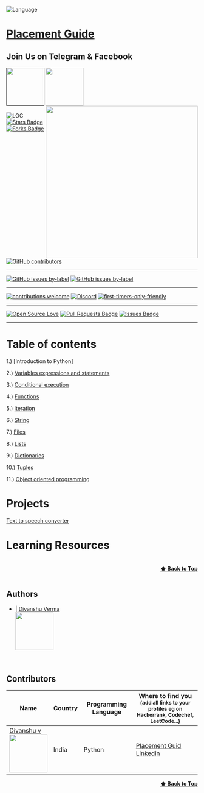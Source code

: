 ![Language](https://www.python.org/static/img/python-logo@2x.png)&nbsp;

# [Placement Guide](https://www.youtube.com/channel/UCVyCaPU0sM9FopyMMLqohWQ)

<p align="center">
 <h2>Join Us on Telegram & Facebook</h2>
 <a href="">
       <img align="left" height=100 src="https://media.giphy.com/media/wlR4kWTnwEyY8RwHKM/giphy.gif">
 </a>
 <a href="https://www.facebook.com/placementguide.in">
       <img align="left" height=100 src="https://static1.squarespace.com/static/5994a0f17131a5643f407c37/t/5bf9070c0ebbe88c3392b17c/1543047009836/facebook_button.png">
   </a>
   <a href="https://www.youtube.com/channel/UCVyCaPU0sM9FopyMMLqohWQ?sub_confirmation=1">
       <img align="right" height=400 src="https://media.giphy.com/media/XeXtOVyYF961jhiPbt/giphy.gif">
   </a>
<br><br/>
<p/>
<br><br/>
<br><br/>
<img src="https://sloc.xyz/github/PlacementGuide1/PlacementGuide1" alt="LOC"/> <a href="https://github.com/PlacementGuide1/PlacementGuide1/stargazers">
<img src="https://img.shields.io/github/stars/PlacementGuide1/PlacementGuide1" alt="Stars Badge"/></a><a href="https://github.com/PlacementGuide1/PlacementGuide1s/network/members">
<img src="https://img.shields.io/github/forks/PlacementGuide1/PlacementGuide1" alt="Forks Badge"/></a>
<a href="https://github.com/PlacementGuide1/PlacementGuide1/graphs/contributors">
<img alt="GitHub contributors" src="https://img.shields.io/github/contributors/PlacementGuide1/PlacementGuide1?color=2b9348"></a>

---

[![GitHub issues by-label](https://img.shields.io/github/issues-pr-closed-raw/PlacementGuide1/PlacementGuide1.svg)](https://github.com/PlacementGuide1/PlacementGuide1/pulls?q=is%3Apr+is%3Aclosed)
[![GitHub issues by-label](https://img.shields.io/github/issues-pr/PlacementGuide1/PlacementGuide1.svg)](https://github.com/PlacementGuide1/PlacementGuide1/pulls?q=is%3Aopen+is%3Apr)
 
---
[![contributions welcome](https://img.shields.io/badge/contributions-welcome-brightgreen.svg?style=flat)](https://github.com/dwyl/esta/issues)
[![Discord](https://img.shields.io/discord/463752820026376202.svg?label=&logo=discord&logoColor=ffffff&color=7389D8&labelColor=6A7EC2)](https://discord.gg/umYVGnvvAg)
[![first-timers-only-friendly](http://img.shields.io/badge/first--timers--only-friendly-blue.svg?style=flat-square)](https://code.publiclab.org#r=all)

---

[![Open Source Love](https://badges.frapsoft.com/os/v1/open-source.svg?v=103)](https://github.com/ellerbrock/open-source-badges/)
<a href="https://github.com/PlacementGuide1/PlacementGuide1/pulls"><img src="https://img.shields.io/github/issues-pr/PlacementGuide1/PlacementGuide1" alt="Pull Requests Badge"/></a>
<a href="https://github.com/PlacementGuide1/PlacementGuide1/issues"><img src="https://img.shields.io/github/issues/PlacementGuide1/PlacementGuide1" alt="Issues Badge"/></a>

---
# Table of contents

1.) [Introduction to Python]

2.) [Variables expressions and statements](https://colab.research.google.com/github/PlacementGuide1/PythonCourse/blob/main/Lecture1_Variables_expressions_and_statements.ipynb)

3.) [Conditional execution](https://colab.research.google.com/github/PlacementGuide1/PythonCourse/blob/main/Lecture_2__Conditional_execution.ipynb)

4.) [Functions](https://colab.research.google.com/github/PlacementGuide1/PythonCourse/blob/main/Lecture3_Functions.ipynb)

5.) [Iteration](https://colab.research.google.com/github/PlacementGuide1/PythonCourse/blob/main/Lecture4_Iteration.ipynb)

6.) [String](https://colab.research.google.com/github/PlacementGuide1/PythonCourse/blob/main/Lecture6_Files.ipynb)

7.) [Files](https://colab.research.google.com/github/PlacementGuide1/PythonCourse/blob/main/Lecture6_Files.ipynb)

8.) [Lists](https://colab.research.google.com/github/PlacementGuide1/PythonCourse/blob/main/Lecture7_Lists.ipynb)

9.) [Dictionaries](https://colab.research.google.com/github/PlacementGuide1/PythonCourse/blob/main/Lecture8_Dictionaries.ipynb)

10.) [Tuples](https://colab.research.google.com/github/PlacementGuide1/PythonCourse/blob/main/Lecture9_Tuples.ipynb)

11.) [Object oriented programming]()

# Projects

 [Text to speech converter](https://colab.research.google.com/github/PlacementGuide1/PythonCourse/blob/main/Project1_Text_to_speech_converter.ipynb)

# Learning Resources

<!-- <a target="_blank" href="https://www.amazon.in/gp/search?ie=UTF8&tag=codedecks0d-21&linkCode=ur2&linkId=ad5e11b5c15f960da1985687dfcec2e8&camp=3638&creative=24630&index=books&keywords=java, data structures, algorithms, system design">codedecks</a><img src="//ir-in.amazon-adsystem.com/e/ir?t=codedecks0d-21&l=ur2&o=31" width="1" height="1" border="0" alt="" style="border:none !important; margin:0px !important;"/> -->
<!-- 1.) [Cracking the Coding Interview (Indian Edition)](https://amzn.to/2H0dHy6) -->

<!-- 2.) [Data Structures and Algorithms Made Easy in Java](https://amzn.to/33YqWbT) -->

<!-- 3.) [Data Structure and Algorithmic Thinking with Python](https://amzn.to/3lz22p4) -->

<!-- 4.) [Head First Design Patterns](https://amzn.to/37426Jk) -->

<!-- 5.) [Dynamic Programming for Coding Interviews](https://amzn.to/3jVSPqu) -->

<!-- DISCLAIMER: This above mentioned resources have affiliate links, which means if you buy one of the product from my links, I’ll receive a small commission. This helps support the channel and allows us to continue to add more tutorial. Thank you for the support! -->

<br/>
<div align="right">
    <b><a href="#Placement Guide">⬆️ Back to Top</a></b>
</div>
<br/>

## Authors

- | [Divanshu Verma](https://github.com/divanshu-verma/) <br> <img src="https://github.com/divanshu-verma.png" width="100" height="100">

<br>

## Contributors

| Name                                                                                                                                                                                               | Country        | Programming Language | Where to find you<br><sup>(add all links to your profiles eg on Hackerrank, Codechef, LeetCode...)</sup>                                                                                                                    |
| -------------------------------------------------------------------------------------------------------------------------------------------------------------------------------------------------- | -------------- | -------------------- | --------------------------------------------------------------------------------------------------------------------------------------------------------------------------------------------------------------------------- |
| [Divanshu v](https://github.com/diavnshu-verma/) <br> <img src="https://github.com/divanshu-verma.png" width="100" height="100">                                                                     | India          | Python                 | [Placement Guid](https://www.youtube.com/channel/UCVyCaPU0sM9FopyMMLqohWQ) <br> [Linkedin](https://www.linkedin.com/in/divanshu-verma-7968434a/)                                                              |
<div align="right">
    <b><a href="#algorithms">⬆️ Back to Top</a></b>
</div>
<br/>
